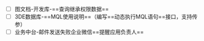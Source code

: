 - [ ] 图文档-开发库-==查询继承权限数据==
- [ ] 3DE数据库-==MQL使用说明==（编写==动态执行MQL语句==接口，支持传参）
- [ ] 业务中台-邮件发送失败企业微信==提醒应用负责人==
